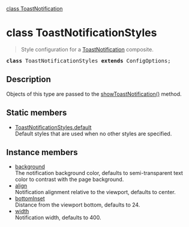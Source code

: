 [class ToastNotification](ToastNotification.md)

# class ToastNotificationStyles

> Style configuration for a [ToastNotification](ToastNotification.md) composite.

<pre class="docgen_signature"><b>class</b> ToastNotificationStyles <b>extends</b> ConfigOptions;</pre>

## Description

Objects of this type are passed to the [showToastNotification()](showToastNotification.md) method.

## Static members

- [<!--{ref:property}-->ToastNotificationStyles.default](ToastNotificationStyles_default.md) <!--{refchip:static}-->\
    Default styles that are used when no other styles are specified.

## Instance members

- [<!--{ref:property}-->background](ToastNotificationStyles_background.md) \
    The notification background color, defaults to semi-transparent text color to contrast with the page background.
- [<!--{ref:property}-->align](ToastNotificationStyles_align.md) \
    Notification alignment relative to the viewport, defaults to center.
- [<!--{ref:property}-->bottomInset](ToastNotificationStyles_bottomInset.md) \
    Distance from the viewport bottom, defaults to 24.
- [<!--{ref:property}-->width](ToastNotificationStyles_width.md) \
    Notification width, defaults to 400.